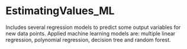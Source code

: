 # EstimatingValues_ML
Includes several regression models to predict some output variables for new data points. Applied machine learning models are: multiple linear regression, polynomial regression, decision tree and random forest. 
